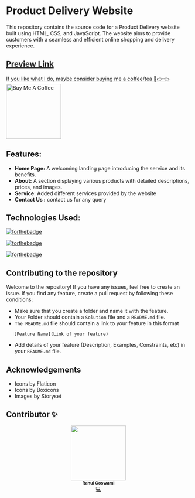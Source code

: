 # Product Delivery Website
This repository contains the source code for a Product Delivery website built using HTML, CSS, and JavaScript. The website aims to provide customers with a seamless and efficient online shopping and delivery experience.


## <a href = "https://66825ece73781d0a78b396d9--silly-creponne-952425.netlify.app/">Preview Link
 
If you like what I do, maybe consider buying me a coffee/tea 🥺👉👈
<a href="https://www.buymeacoffee.com/CodingWizard2001" target="_blank"><img src="https://cdn.buymeacoffee.com/buttons/v2/default-red.png" alt="Buy Me A Coffee" width="150" align = "center"></a>


## Features:
- **Home Page:** A welcoming landing page introducing the service and its benefits.
- **About:** A section displaying various products with detailed descriptions, prices, and images.
- **Service:** Added different services provided by the website
- **Contact Us :** contact us for any query

## Technologies Used:
[![forthebadge](https://forthebadge.com/images/badges/made-with-html.svg)](https://forthebadge.com)

[![forthebadge](https://forthebadge.com/images/badges/made-with-css.svg)](https://forthebadge.com)

[![forthebadge](https://forthebadge.com/images/badges/made-with-javascript.svg)](https://forthebadge.com)


## Contributing to the repository

Welcome to the repository! If you have any issues, feel free to create an issue.
If you find any feature, create a pull request by following these conditions:
- Make sure that you create a folder and name it with the feature.
- Your Folder should contain a ```Solution``` file and a ```README.md``` file.
- ```The README.md``` file should contain a link to your feature in this format
```
   [Feature Name](Link of your feature)
```
- Add details of your feature (Description, Examples, Constraints, etc) in your ```README.md``` file.


## Acknowledgements
- Icons by Flaticon 
- Icons by Boxicons 
- Images by Storyset


## Contributor ✨

<p align = "center">
<img src = "https://w0.peakpx.com/wallpaper/766/843/HD-wallpaper-cool-anime-boy-mirror-selfie-animation.jpg" width="150px;" alt=""/><br /><sub><b>Rahul Goswami</b></sub></a><br /><a href="https://github.com/CodingWizard2001" title="Code">💻
</p>
